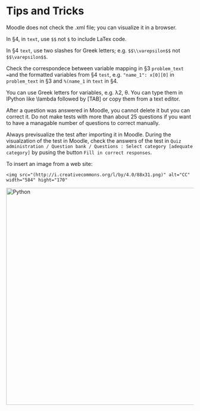 # Tips and Tricks

Moodle does not check the .xml file; you can visualize it in a browser.

In §4, in `text`, use `$$` not `$` to include LaTex code.

In §4 `text`, use two slashes for Greek letters; e.g. `$$\\varepsilon$$` not `$$\varepsilon$$`.

Check the correspondece between variable mapping in  §3 `problem_text =`and  the formatted variables from §4 `test`, e.g. `"name_1": x[0][0]` in `problem_text` in §3 and `%(name_1` in `text` in §4.

You can use Greek letters for variables, e.g. λ2, θ. You can type them in IPython like \lambda followed by [TAB] or copy them from a text editor.

After a question was answered in Moodle, you cannot delete it but you can correct it. Do not make tests with more than about 25 questions if you want to have a managable number of questions to correct manually.

Always previsualize the test after importing it in Moodle. During the visualzation of the test in Moodle, check the answers of the test in  `Quiz administration / Question bank / Questions : Select category [adequate category]` by pusing the button `Fill in correct responses`. 

To insert an image from a web site:

`<img src="(http://i.creativecommons.org/l/by/4.0/88x31.png)"
alt="CC" width="584" hight="170"`

<img src="https://upload.wikimedia.org/wikipedia/commons/f/f8/Python_logo_and_wordmark.svg"
alt="Python" width="584" hight="170">

